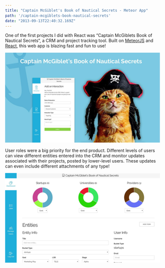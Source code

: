 ```yaml
---
title: "Captain McGiblet's Book of Nautical Secrets - Meteor App"
path: '/captain-mcgiblets-book-nautical-secrets'
date: "2013-09-13T22:40:32.169Z"
---
```


One of the first projects I did with React was “Captain McGiblets Book of Nautical Secrets“, a CRM and project tracking tool. Built on <a href="https://www.meteor.com/" target="_blank">MeteorJS</a> and <a href="https://facebook.github.io/react/" target="_blank">React</a>, this web app is blazing fast and fun to use!

<img src="./captain-m-graphic.jpg" alt="App Graphic" />

User roles were a big priority for the end product. Different levels of users can view different entities entered into the CRM and monitor updates associated with their projects, posted by lower-level users. These updates can even include different attachments of any type!

<img src="./captain-m-dash-1.jpg" alt="App Dashboard" />
